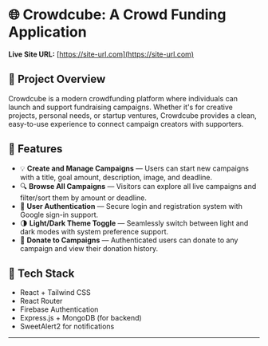 # 🌐 Crowdcube: A Crowd Funding Application

**Live Site URL:** [https://site-url.com](https://site-url.com)

## 📝 Project Overview

Crowdcube is a modern crowdfunding platform where individuals can launch and support fundraising campaigns. Whether it's for creative projects, personal needs, or startup ventures, Crowdcube provides a clean, easy-to-use experience to connect campaign creators with supporters.

## 🚀 Features

- 💡 **Create and Manage Campaigns** — Users can start new campaigns with a title, goal amount, description, image, and deadline.
- 🔍 **Browse All Campaigns** — Visitors can explore all live campaigns and filter/sort them by amount or deadline.
- 👤 **User Authentication** — Secure login and registration system with Google sign-in support.
- 🌗 **Light/Dark Theme Toggle** — Seamlessly switch between light and dark modes with system preference support.
- 💸 **Donate to Campaigns** — Authenticated users can donate to any campaign and view their donation history.

## 🔧 Tech Stack

- React + Tailwind CSS
- React Router
- Firebase Authentication
- Express.js + MongoDB (for backend)
- SweetAlert2 for notifications

---